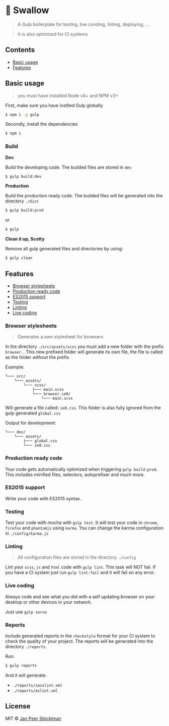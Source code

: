 # 🍹 Swallow

> A Gulp boilerplate for testing, live conding, linting, deploying, ...

> It is also optimized for CI systems

## Contents

- [Basic usage](#basic-usage)
- [Features](#features)

## Basic usage

> you must have installed Node v4+ and NPM v3+

First, make sure you have instlled Gulp globally
```sh
$ npm i -g gulp
```

Secondly, install the dependencies
```sh
$ npm i
```

### Build

**Dev**

Build the developing code. The builded files are stored in `dev`
```sh
$ gulp build:dev
```

**Production**

Build the production ready code. The builded files will be generated into the directory `./dist`
```sh
$ gulp build:prod
```

or
```sh
$ gulp
```

**Clean it up, Scotty**

Remove all gulp generated files and directories by using:
```sh
$ gulp clean
```

## Features

- [Browser stylesheets](#browser-stylesheets)
- [Production ready code](#production-ready-code)
- [ES2015 support](#es2015-support)
- [Testing](#testing)
- [Linting](#linting)
- [Live coding](#live-conding)

### Browser stylesheets

> Generates a own stylesheet for browsers

In the directory `./src/assets/scss` you must add a new folder with the prefix `browser.`. This new prefixed folder will generate its own file, the file is called as the folder without the prefix.

Example:

```
└─── src/
    └─── assets/
        └─── scss/
            ├─── main.scss
            └─── browser.ie8/
                └─── main.scss
```

Will generate a file called: `ie8.css`. This folder is also fully ignored from the gulp generated `global.css`

Output for development:
```
└─── dev/
    └─── assets/
        ├─── global.css
        └─── ie8.css
```

### Production ready code

Your code gets automatically optimized when triggering `gulp build:prod`. This includes minified files, selectors, autoprefixer and much more.

### ES2015 support

Write your code with ES2015 syntax.

### Testing

Test your code with mocha with `gulp test`. It will test your code in `chrome`, `firefox` and `phantomjs` using `karma`. You can change the karma configuration in `./config/karma.js`

### Linting
> All configuration files are stored in the directory `./config`

Lint your `scss`, `js` and `html` code with `gulp lint`. This task will NOT fail. If you have a CI system just run `gulp lint:fail` and it will fail on any error.

### Live coding

Always code and see what you did with a self updating browser on your desktop or other devices in your network.

Just use `gulp serve`

### Reports

Include generated reports in the `checkstyle` format for your CI system to check the quality of your project. The reports will be generated into the directory `./reports`.

Run:
```sh
$ gulp reports
```
And it will generate:

- `./reports/sasslint.xml`
- `./reports/eslint.xml`

## License

MIT © [Jan Peer Stöcklmair](https://www.jpeer.at)